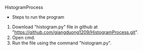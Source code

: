 HistogramProcess 
- Steps to run the program
1. Download "histogram.py" file in github at "https://github.com/giangduong1209/HistogramProcess.git".
2. Open cmd.
3. Run the file using the command "histogram.py".
